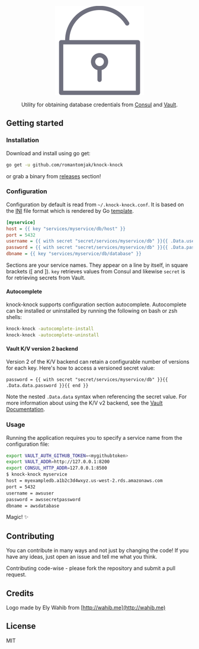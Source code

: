 <p align="center">
    <img src="logo.svg" alt="knock-knock" title="knock-knock" />
</p>

<p align="center">Utility for obtaining database credentials from <a href="https://github.com/hashicorp/consul">Consul</a> and <a href="https://github.com/hashicorp/vault">Vault</a>.</p>

## Getting started

### Installation

Download and install using go get:

```sh
go get -u github.com/romantomjak/knock-knock
```

or grab a binary from [releases](https://github.com/romantomjak/knock-knock/releases/latest) section!

### Configuration

Configuration by default is read from `~/.knock-knock.conf`. It is based on the [INI](https://en.wikipedia.org/wiki/INI_file) file format which is rendered by Go [template](https://golang.org/pkg/html/template/).

```ini
[myservice]
host = {{ key "services/myservice/db/host" }}
port = 5432
username = {{ with secret "secret/services/myservice/db" }}{{ .Data.username }}{{ end }}
password = {{ with secret "secret/services/myservice/db" }}{{ .Data.password }}{{ end }}
dbname = {{ key "services/myservice/db/database" }}
```

Sections are your service names. They appear on a line by itself, in square
brackets ([ and ]). `key` retrieves values from Consul and likewise `secret`
is for retrieving secrets from Vault.

#### Autocomplete

knock-knock supports configuration section autocomplete. Autocomplete can be
installed or uninstalled by running the following on bash or zsh shells:

```sh
knock-knock -autocomplete-install
knock-knock -autocomplete-uninstall
```

#### Vault K/V version 2 backend

Version 2 of the K/V backend can retain a configurable number of versions for
each key. Here's how to access a versioned secret value:

```hcl
password = {{ with secret "secret/services/myservice/db" }}{{ .Data.data.password }}{{ end }}
```

Note the nested `.Data.data` syntax when referencing the secret value. For more
information about using the K/V v2 backend, see the [Vault Documentation](https://www.vaultproject.io/docs/secrets/kv/kv-v2/).

### Usage

Running the application requires you to specify a service name from the
configuration file:

```sh
export VAULT_AUTH_GITHUB_TOKEN=<mygithubtoken>
export VAULT_ADDR=http://127.0.0.1:8200
export CONSUL_HTTP_ADDR=127.0.0.1:8500
$ knock-knock myservice
host = myexampledb.a1b2c3d4wxyz.us-west-2.rds.amazonaws.com
port = 5432
username = awsuser
password = awssecretpassword
dbname = awsdatabase
```

Magic! :sparkles:

## Contributing

You can contribute in many ways and not just by changing the code! If you have
any ideas, just open an issue and tell me what you think.

Contributing code-wise - please fork the repository and submit a pull request.

## Credits

Logo made by Ely Wahib from [http://wahib.me](http://wahib.me)

## License

MIT
